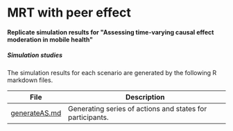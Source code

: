 # MRT with peer effect

#### Replicate simulation results for "Assessing time-varying causal effect moderation in mobile health" 

##### Simulation studies

The simulation results for each scenario are generated by the following R markdown files.

File | Description
---- | ----
[generateAS.md](generateAS.md) | Generating series of actions and states for participants. 
